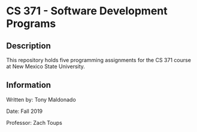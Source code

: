 # CS 371 - Software Development Programs

## Description
This repository holds five programming assignments for the CS 371 course at New Mexico State University.

## Information
Written by: Tony Maldonado

Date: Fall 2019

Professor: Zach Toups